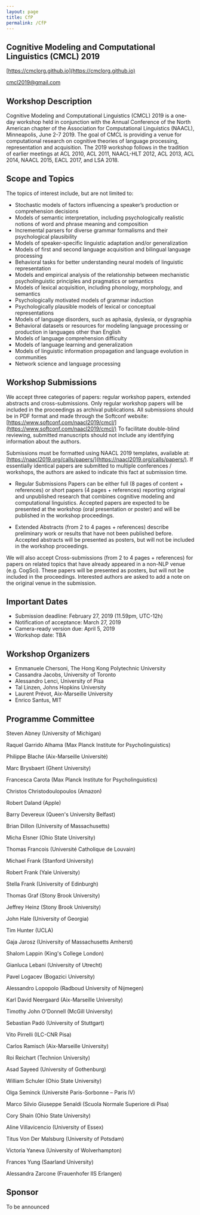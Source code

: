 ```yaml
---
layout: page
title: CfP
permalink: /CfP
---
```


## Cognitive Modeling and Computational Linguistics (CMCL) 2019


[https://cmclorg.github.io](https://cmclorg.github.io)

[cmcl2019@gmail.com](mailto://cmclworkshop2018@gmail.com)


## Workshop Description

Cognitive Modeling and Computational Linguistics (CMCL) 2019 is a one-day workshop held in conjunction with the Annual Conference of the North American chapter of the Association for Computational Linguistics (NAACL), Minneapolis, June 2-7 2019. 
The goal of CMCL is providing a venue for computational research on cognitive theories of language processing, representation and acquisition. 
The 2019 workshop follows in the tradition of earlier meetings at ACL 2010, ACL 2011, NAACL-HLT 2012, ACL 2013, ACL 2014, NAACL 2015, EACL 2017, and LSA 2018.


## Scope and Topics

The topics of interest include, but are not limited to:
- Stochastic models of factors influencing a speaker’s production or comprehension decisions
- Models of semantic interpretation, including psychologically realistic notions of word and phrase meaning and composition
- Incremental parsers for diverse grammar formalisms and their psychological plausibility
- Models of speaker-specific linguistic adaptation and/or generalization
- Models of first and second language acquisition and bilingual language processing
- Behavioral tasks for better understanding neural models of linguistic representation
- Models and empirical analysis of the relationship between mechanistic psycholinguistic principles and pragmatics or semantics
- Models of lexical acquisition, including phonology, morphology, and semantics
- Psychologically motivated models of grammar induction
- Psychologically plausible models of lexical or conceptual representations
- Models of language disorders, such as aphasia, dyslexia, or dysgraphia
- Behavioral datasets or resources for modeling language processing or production in languages other than English
- Models of language comprehension difficulty
- Models of language learning and generalization
- Models of linguistic information propagation and language evolution in communities
- Network science and language processing


## Workshop Submissions

We accept three categories of papers: regular workshop papers, extended abstracts and cross-submissions. Only regular workshop papers will be included in the proceedings as archival publications. All submissions should be in PDF format and made through the Softconf website: [https://www.softconf.com/naacl2019/cmcl/](https://www.softconf.com/naacl2019/cmcl/)
To facilitate double-blind reviewing, submitted manuscripts should not include any identifying information about the authors.

Submissions must be formatted using NAACL 2019 templates, available at: [https://naacl2019.org/calls/papers/](https://naacl2019.org/calls/papers/).
If essentially identical papers are submitted to multiple conferences / workshops, the authors are asked to indicate this fact at submission time.

- Regular Submissions Papers can be either full (8 pages of content + references) or short papers (4 pages + references) reporting original and unpublished research that combines cognitive modeling and computational linguistics. Accepted papers are expected to be presented at the workshop (oral presentation or poster) and will be published in the workshop proceedings.

- Extended Abstracts (from 2 to 4 pages + references) describe preliminary work or results that have not been published before. Accepted abstracts will be presented as posters, but will not be included in the workshop proceedings.

We will also accept Cross-submissions (from 2 to 4 pages + references) for papers on related topics that have already appeared in a non-NLP venue (e.g. CogSci). These papers will be presented as posters, but will not be included in the proceedings. Interested authors are asked to add a note on the original venue in the submission.


## Important Dates

- Submission deadline: February 27, 2019 (11.59pm, UTC-12h)
- Notification of acceptance: March 27, 2019
- Camera-ready version due: April 5, 2019
- Workshop date: TBA


## Workshop Organizers
* Emmanuele Chersoni, The Hong Kong Polytechnic University
* Cassandra Jacobs, University of Toronto
* Alessandro Lenci, University of Pisa
* Tal Linzen, Johns Hopkins University
* Laurent Prévot, Aix-Marseille University
* Enrico Santus, MIT


## Programme Committee

Steven Abney (University of Michigan)

Raquel Garrido Alhama (Max Planck Institute for Psycholinguistics)

Philippe Blache (Aix-Marseille Université)

Marc Brysbaert (Ghent University)

Francesca Carota (Max Planck Institute for Psycholinguistics)

Christos Christodoulopoulos (Amazon)

Robert Daland (Apple)

Barry Devereux (Queen's University Belfast)

Brian Dillon (University of Massachusetts)

Micha Elsner (Ohio State University)

Thomas Francois (Université Catholique de Louvain)

Michael Frank (Stanford University)

Robert Frank (Yale University)

Stella Frank (University of Edinburgh)

Thomas Graf (Stony Brook University)

Jeffrey Heinz (Stony Brook University)

John Hale (University of Georgia)

Tim Hunter (UCLA)

Gaja Jarosz (University of Massachusetts Amherst)

Shalom Lappin (King's College London)

Gianluca Lebani (University of Utrecht)

Pavel Logacev (Bogazici University)

Alessandro Lopopolo (Radboud University of Nijmegen)

Karl David Neergaard (Aix-Marseille University)

Timothy John O'Donnell (McGill University)

Sebastian Padó (University of Stuttgart)

Vito Pirrelli (ILC-CNR Pisa)

Carlos Ramisch (Aix-Marseille University)

Roi Reichart (Technion University)

Asad Sayeed (University of Gothenburg)

William Schuler (Ohio State University)

Olga Seminck (Université Paris-Sorbonne – Paris IV)

Marco Silvio Giuseppe Senaldi (Scuola Normale Superiore di Pisa)

Cory Shain (Ohio State University)

Aline Villavicencio (University of Essex)

Titus Von Der Malsburg (University of Potsdam)

Victoria Yaneva (University of Wolverhampton)

Frances Yung (Saarland University)

Alessandra Zarcone (Frauenhofer IIS Erlangen)


## Sponsor

To be announced
